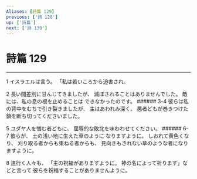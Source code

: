 ```yaml
---
Aliases: [詩篇 129]
previous: ['詩 128']
up: ['詩篇']
next: ['詩 130']
---
```

# 詩篇 129

***




1 
イスラエルは言う。 「私は若いころから迫害され、 



2 
長い間差別に甘んじてきましたが、 滅ぼされることはありませんでした。 敵には、私の息の根を止めることは できなかったのです。 ###### 3-4 彼らは私の背中をむちで引き裂きましたが、 主はあわれみ深く、 悪者どもが巻きつけた鎖を断ち切ってくださいました。 



5 
ユダヤ人を憎む者どもに、 屈辱的な敗北を味わわせてください。 ###### 6-7 彼らが、 土の浅い地に生えた草のように なりますように。 しおれて黄色くなり、 刈り取る者からも束ねる者からも、 見向きもされない草のような者になりますように。 



8 
道行く人々も、 「主の祝福がありますように。 神の名によって祈ります」などと言って 彼らを祝福することがありませんように。
